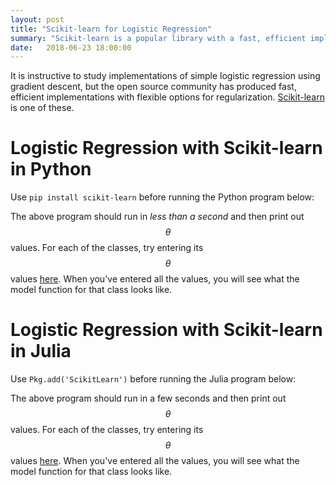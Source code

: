 ```yaml
---
layout: post
title: "Scikit-learn for Logistic Regression"
summary: "Scikit-learn is a popular library with a fast, efficient implementation of logistic regression."
date:   2018-06-23 18:00:00
---
```


It is instructive to study implementations of simple logistic regression using
gradient descent, but the open source community has produced fast, efficient
implementations with flexible options for regularization.
[Scikit-learn](http://scikit-learn.org/stable/index.html) is one of these.

# Logistic Regression with Scikit-learn in Python

Use `pip install scikit-learn` before running the Python program below:

<script src="https://gist.github.com/mspandit/c52300c62046890577baf71bce71a6f3.js"></script>

The above program should run in _less than a second_ and then print out
$$\theta$$ values. For each of the classes, try entering its $$\theta$$ values
[here](/2018/06/14/logistic-regression-python#entry-table). When you've entered all the values, you will see what the model function
for that class looks like.

# Logistic Regression with Scikit-learn in Julia

Use `Pkg.add('ScikitLearn')` before running the Julia program below:

<script src="https://gist.github.com/mspandit/68b97321644d17e9bed3704bbf50dc52.js"></script>


The above program should run in a few seconds and then print out
$$\theta$$ values. For each of the classes, try entering its $$\theta$$ values
[here](/2018/06/22/logistic-regression-julia#entry-table). When you've entered all the values, you will see what the model function
for that class looks like.

